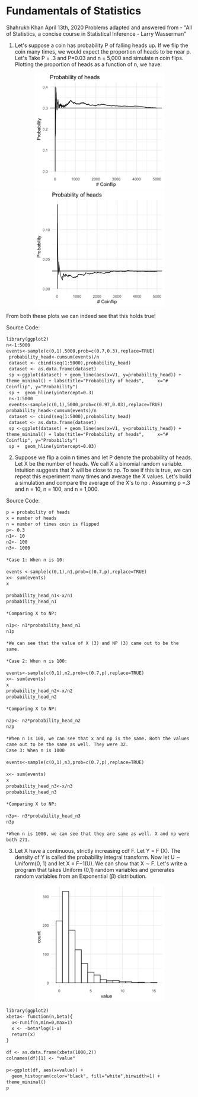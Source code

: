 Fundamentals of Statistics
================
Shahrukh Khan
April 13th, 2020
Problems adapted and answered from - "All of Statistics, a concise course in Statistical Inference - Larry Wasserman"

1. Let's suppose a coin has probability P of falling heads up. If we flip the coin many times, we would expect the proportion of
heads to be near p. Let's Take P = .3 and P=0.03 and n = 5,000 and simulate n coin flips. 
Plotting the proportion of heads as a function of n, we have:

<p align="center">
  <img src="https://github.com/shahrukhatik/Statistical-Inference/blob/master/Images/Coinflip.png?raw=true" width="350" title="hover text">
  <img src="https://github.com/shahrukhatik/Statistical-Inference/blob/master/Images/Coinflip003.png?raw=true" width="350" alt="accessibility text">
</p>

From both these plots we can indeed see that this holds true!

Source Code:

    library(ggplot2)
    n<-1:5000
    events<-sample(c(0,1),5000,prob=c(0.7,0.3),replace=TRUE)
     probability_head<-cumsum(events)/n
     dataset <- cbind(seq(1:5000),probability_head)
     dataset <- as.data.frame(dataset)
     sp <-ggplot(dataset) + geom_line(aes(x=V1, y=probability_head)) + theme_minimal() + labs(title="Probability of heads",     x="# Coinflip", y="Probability")  
     sp +  geom_hline(yintercept=0.3)
     n<-1:5000
     events<-sample(c(0,1),5000,prob=c(0.97,0.03),replace=TRUE)
    probability_head<-cumsum(events)/n
     dataset <- cbind(seq(1:5000),probability_head)
     dataset <- as.data.frame(dataset)
     sp <-ggplot(dataset) + geom_line(aes(x=V1, y=probability_head)) + theme_minimal() + labs(title="Probability of heads",     x="# Coinflip", y="Probability")  
     sp +  geom_hline(yintercept=0.03)

2. Suppose we flip a coin n times and let P denote the probability of heads. Let X be the number of heads. We call X
a binomial random variable. Intuition suggests that X will be close to np. To see if this is true, we
can repeat this experiment many times and average the X values. Let's build a simulation and compare the average of the X's to np . Assuming p =.3 and n = 10, n = 100, and n = 1,000.

Source Code:

```{r}
p = probability of heads 
x = number of heads 
n = number of times coin is flipped
p<- 0.3
n1<- 10
n2<- 100
n3<- 1000

*Case 1: When n is 10:

events <-sample(c(0,1),n1,prob=c(0.7,p),replace=TRUE)
x<- sum(events)
x

probability_head_n1<-x/n1
probability_head_n1

*Comparing X to NP:

n1p<- n1*probability_head_n1
n1p

*We can see that the value of X (3) and NP (3) came out to be the same. 

*Case 2: When n is 100:

events<-sample(c(0,1),n2,prob=c(0.7,p),replace=TRUE)
x<- sum(events)
x
probability_head_n2<-x/n2
probability_head_n2

*Comparing X to NP:

n2p<- n2*probability_head_n2
n2p

*When n is 100, we can see that x and np is the same. Both the values came out to be the same as well. They were 32.
Case 3: When n is 1000

events<-sample(c(0,1),n3,prob=c(0.7,p),replace=TRUE)

x<- sum(events)
x
probability_head_n3<-x/n3
probability_head_n3

*Comparing X to NP: 

n3p<- n3*probability_head_n3
n3p

*When n is 1000, we can see that they are same as well. X and np were both 271.

```

3. Let X have a continuous, strictly increasing cdf F. Let Y = F (X). The density of Y is called the probability integral transform. Now let U ∼ Uniform(0, 1) and let X = F−1(U). We can show that X ∼ F. Let's write a program that takes Uniform (0,1) random variables and generates random variables from an Exponential (β) distribution.

<p align="center">
  <img src="https://github.com/shahrukhatik/Statistical-Inference/blob/master/Images/betabarplot.png?raw=true" width="350" title="hover text">

```{r}
library(ggplot2)
xbeta<- function(n,beta){
  u<-runif(n,min=0,max=1)
  x <- -beta*log(1-u)
  return(x)
}

df <- as.data.frame(xbeta(1000,2))
colnames(df)[1] <- "value"

p<-ggplot(df, aes(x=value)) + 
  geom_histogram(color="black", fill="white",binwidth=1) + theme_minimal()
p
```



